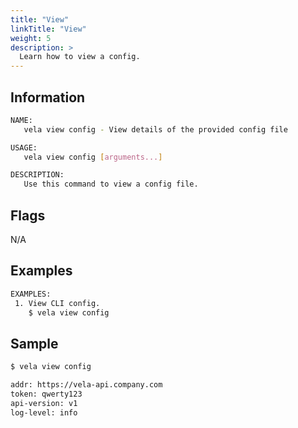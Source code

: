 ```yaml
---
title: "View"
linkTitle: "View"
weight: 5
description: >
  Learn how to view a config.
---
```


## Information

```sh
NAME:
   vela view config - View details of the provided config file

USAGE:
   vela view config [arguments...]

DESCRIPTION:
   Use this command to view a config file.
```

## Flags

N/A

## Examples

```sh
EXAMPLES:
 1. View CLI config.
    $ vela view config
```

## Sample

```sh
$ vela view config

addr: https://vela-api.company.com
token: qwerty123
api-version: v1
log-level: info
```
